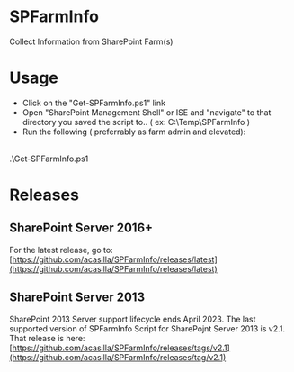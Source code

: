 # SPFarmInfo
Collect Information from SharePoint Farm(s)

# Usage
* Click on the "Get-SPFarmInfo.ps1" link
* Open "SharePoint Management Shell" or ISE and "navigate" to that directory you saved the script to.. ( ex: C:\Temp\SPFarmInfo )
* Run the following ( preferrably as farm admin and elevated): 

<br/>  .\Get-SPFarmInfo.ps1
# Releases
## SharePoint Server 2016+
For the latest release, go to: [https://github.com/acasilla/SPFarmInfo/releases/latest](https://github.com/acasilla/SPFarmInfo/releases/latest)

## SharePoint Server 2013
SharePoint 2013 Server support lifecycle ends April 2023. The last supported version of SPFarmInfo Script for SharePojnt Server 2013 is v2.1. That release is here:
[https://github.com/acasilla/SPFarmInfo/releases/tags/v2.1](https://github.com/acasilla/SPFarmInfo/releases/tag/v2.1)



